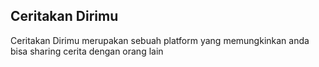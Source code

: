 ## Ceritakan Dirimu
Ceritakan Dirimu merupakan sebuah platform yang memungkinkan anda bisa sharing cerita dengan orang lain